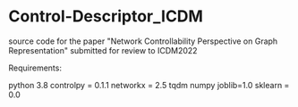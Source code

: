# Control-Descriptor_ICDM
source code for the paper "Network Controllability Perspective on Graph Representation" submitted for review to ICDM2022

Requirements:

python 3.8 controlpy = 0.1.1 networkx = 2.5 tqdm numpy joblib=1.0 sklearn = 0.0
